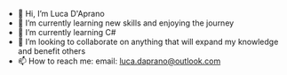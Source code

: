 - 👋 Hi, I’m Luca D'Aprano
- 👀 I’m currently learning new skills and enjoying the journey
- 🌱 I’m currently learning C#
- 💞️ I’m looking to collaborate on anything that will expand my knowledge and benefit others
- 📫 How to reach me: email: luca.daprano@outlook.com
